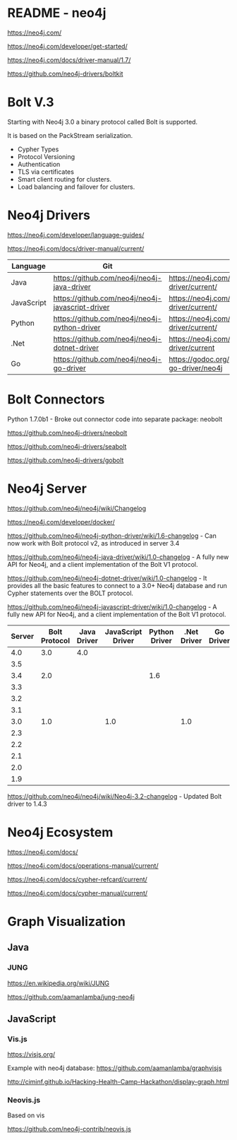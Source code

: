 # README - neo4j

https://neo4j.com/

https://neo4j.com/developer/get-started/

https://neo4j.com/docs/driver-manual/1.7/

https://github.com/neo4j-drivers/boltkit

# Bolt V.3

Starting with Neo4j 3.0 a binary protocol called Bolt is supported.

It is based on the PackStream serialization.

+ Cypher Types
+ Protocol Versioning
+ Authentication
+ TLS via certificates
+ Smart client routing for clusters.
+ Load balancing and failover for clusters.


# Neo4j Drivers

https://neo4j.com/developer/language-guides/

https://neo4j.com/docs/driver-manual/current/

| Language    | Git | API  | Changelog |
|-------------|---|---|---|
| Java        | https://github.com/neo4j/neo4j-java-driver | https://neo4j.com/docs/api/java-driver/current/ |   |
| JavaScript  | https://github.com/neo4j/neo4j-javascript-driver | https://neo4j.com/docs/api/javascript-driver/current/ |   |
| Python      | https://github.com/neo4j/neo4j-python-driver | https://neo4j.com/docs/api/python-driver/current/ | https://github.com/neo4j/neo4j-python-driver/wiki |
| .Net        | https://github.com/neo4j/neo4j-dotnet-driver  | https://neo4j.com/docs/api/dotnet-driver/current |   |
| Go          |  https://github.com/neo4j/neo4j-go-driver | https://godoc.org/github.com/neo4j/neo4j-go-driver/neo4j |   |

# Bolt Connectors

Python 1.7.0b1 - Broke out connector code into separate package: neobolt

https://github.com/neo4j-drivers/neobolt

https://github.com/neo4j-drivers/seabolt

https://github.com/neo4j-drivers/gobolt

# Neo4j Server

https://github.com/neo4j/neo4j/wiki/Changelog

https://neo4j.com/developer/docker/


https://github.com/neo4j/neo4j-python-driver/wiki/1.6-changelog - Can now work with Bolt protocol v2, as introduced in server 3.4

https://github.com/neo4j/neo4j-java-driver/wiki/1.0-changelog - A fully new API for Neo4j, and a client implementation of the Bolt V1 protocol.

https://github.com/neo4j/neo4j-dotnet-driver/wiki/1.0-changelog - It provides all the basic features to connect to a 3.0+ Neo4j database and run Cypher statements over the BOLT protocol.

https://github.com/neo4j/neo4j-javascript-driver/wiki/1.0-changelog - A fully new API for Neo4j, and a client implementation of the Bolt V1 protocol.

| Server | Bolt Protocol | Java Driver | JavaScript Driver | Python Driver | .Net Driver | Go Driver |
|---|---|---|---|---|---|---|
| 4.0 | 3.0 | 4.0 | | | | |
| 3.5 | | | | | | |
| 3.4 | 2.0 | | | 1.6 | | |
| 3.3 | | | | | | |
| 3.2 | | | | | | |
| 3.1 | | | | | | |
| 3.0 | 1.0 | | 1.0 | | 1.0 | |
| 2.3 | | | | | | |
| 2.2 | | | | | | |
| 2.1 | | | | | | |
| 2.0 | | | | | | |
| 1.9 | | | | | | |


https://github.com/neo4j/neo4j/wiki/Neo4j-3.2-changelog - Updated Bolt driver to 1.4.3




# Neo4j Ecosystem

https://neo4j.com/docs/

https://neo4j.com/docs/operations-manual/current/

https://neo4j.com/docs/cypher-refcard/current/

https://neo4j.com/docs/cypher-manual/current/



# Graph Visualization


## Java

### JUNG

https://en.wikipedia.org/wiki/JUNG

https://github.com/aamanlamba/jung-neo4j


## JavaScript

### Vis.js

https://visjs.org/

Example with neo4j database: https://github.com/aamanlamba/graphvisjs

http://ciminf.github.io/Hacking-Health-Camp-Hackathon/display-graph.html

### Neovis.js

Based on vis

https://github.com/neo4j-contrib/neovis.js

